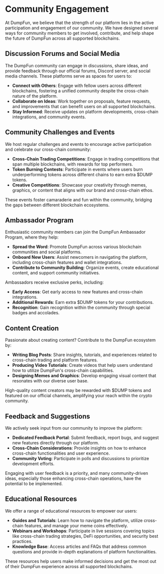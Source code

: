 # Community Engagement

At DumpFun, we believe that the strength of our platform lies in the active participation and engagement of our community. We have designed several ways for community members to get involved, contribute, and help shape the future of DumpFun across all supported blockchains.

## Discussion Forums and Social Media

The DumpFun community can engage in discussions, share ideas, and provide feedback through our official forums, Discord server, and social media channels. These platforms serve as spaces for users to:

- **Connect with Others**: Engage with fellow users across different blockchains, fostering a unified community despite the cross-chain nature of the platform.
- **Collaborate on Ideas**: Work together on proposals, feature requests, and improvements that can benefit users on all supported blockchains.
- **Stay Informed**: Receive updates on platform developments, cross-chain integrations, and community events.

## Community Challenges and Events

We host regular challenges and events to encourage active participation and celebrate our cross-chain community:

- **Cross-Chain Trading Competitions**: Engage in trading competitions that span multiple blockchains, with rewards for top performers.
- **Token Burning Contests**: Participate in events where users burn underperforming tokens across different chains to earn extra $DUMP tokens.
- **Creative Competitions**: Showcase your creativity through memes, graphics, or content that aligns with our brand and cross-chain ethos.

These events foster camaraderie and fun within the community, bridging the gaps between different blockchain ecosystems.

## Ambassador Program

Enthusiastic community members can join the DumpFun Ambassador Program, where they help:

- **Spread the Word**: Promote DumpFun across various blockchain communities and social platforms.
- **Onboard New Users**: Assist newcomers in navigating the platform, including cross-chain features and wallet integrations.
- **Contribute to Community Building**: Organize events, create educational content, and support community initiatives.

Ambassadors receive exclusive perks, including:

- **Early Access**: Get early access to new features and cross-chain integrations.
- **Additional Rewards**: Earn extra $DUMP tokens for your contributions.
- **Recognition**: Gain recognition within the community through special badges and accolades.

## Content Creation

Passionate about creating content? Contribute to the DumpFun ecosystem by:

- **Writing Blog Posts**: Share insights, tutorials, and experiences related to cross-chain trading and platform features.
- **Producing Video Tutorials**: Create videos that help users understand how to utilize DumpFun's cross-chain capabilities.
- **Designing Memes and Graphics**: Develop engaging visual content that resonates with our diverse user base.

High-quality content creators may be rewarded with $DUMP tokens and featured on our official channels, amplifying your reach within the crypto community.

## Feedback and Suggestions

We actively seek input from our community to improve the platform:

- **Dedicated Feedback Portal**: Submit feedback, report bugs, and suggest new features directly through our platform.
- **Cross-Chain Considerations**: Provide insights on how to enhance cross-chain functionalities and user experience.
- **Community Voting**: Participate in polls and discussions to prioritize development efforts.

Engaging with user feedback is a priority, and many community-driven ideas, especially those enhancing cross-chain operations, have the potential to be implemented.

## Educational Resources

We offer a range of educational resources to empower our users:

- **Guides and Tutorials**: Learn how to navigate the platform, utilize cross-chain features, and manage your meme coins effectively.
- **Webinars and Workshops**: Participate in live sessions covering topics like cross-chain trading strategies, DeFi opportunities, and security best practices.
- **Knowledge Base**: Access articles and FAQs that address common questions and provide in-depth explanations of platform functionalities.

These resources help users make informed decisions and get the most out of their DumpFun experience across all supported blockchains.